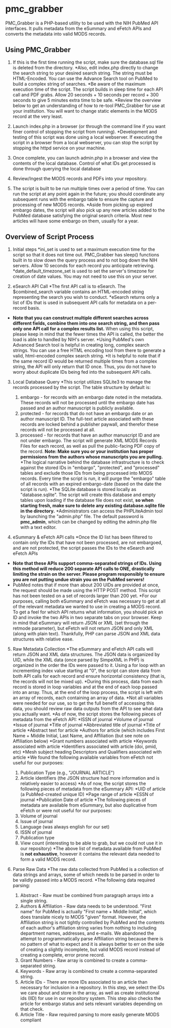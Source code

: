 # pmc_grabber

PMC_Grabber is a PHP-based utility to be used with the NIH PubMed API interfaces. It pulls metadata from the eSummary and eFetch APIs and converts the metadata into valid MODS records.

## Using PMC_Grabber

1. If this is the first time running the script, make sure the database.sql file is deleted from the directory.
  *Also, edit index.php directly to change the search string to your desired search string. The string must be HTML-Encoded. You can use the Advance Search tool on PubMed to build a complex string of searches.
  *Be aware of the maximum execution time of the script. The script builds in sleep time for each API call and PDF grabs. Allow 20 seconds + 10 seconds per record + 300 seconds to give 5 minutes extra time to be safe.
  *Review the overview below to get an understanding of how to re-tool PMC_Grabber for use at your institution. You will want to change static elements in the MODS record at the very least.

2. Launch index.php in a browser (or through the command line if you want finer control of stopping the script from running).
  *Development and testing of this script was done using a local webserver. If executing the script in a browser from a local webserver, you can stop the script by stopping the httpd service on your machine.

3. Once complete, you can launch admin.php in a browser and view the contents of the local database.  Control of what IDs get processed is done through querying the local database

4. Review/Ingest the MODS records and PDFs into your repository.

5. The script is built to be run multiple times over a period of time.  You can run the script at any point again in the future; you should coordinate any subsequent runs with the embargo table to ensure the capture and processing of new MODS records.
  *Aside from picking up expired embargo dates, the script will also pick up any new articles added to the PubMed database satisfying the original search criteria. Most new articles will have some embargo on them, usually for a year.

## Overview of Script Process

1. Initial steps
  *ini_set is used to set a maximum execution time for the script so that it does not time out. PMC_Grabber has sleep() functions built in to slow down the query process and to not bog down the NIH servers. Allow 10 seconds for each record you anticipate retrieving.
  *date_default_timezone_set is used to set the server's timezone for creation of date values. You may not need to use this on your server.

2. eSearch API Call
  *The first API call is to eSearch. The $combined_search variable contains an HTML-encoded string representing the search you wish to conduct.
  *eSearch returns only a list of IDs that is used in subsequent API calls for metadata on a per-record basis.
  * **Note that you can construct multiple different searches across different fields, combine them into one search string, and then pass only one API call for a complex results list.** When using this script, please keep in mind that the fewer times the API is called, the better the load is able to handled by NIH's server.
  *Using PubMed's own Advanced Search tool is helpful in creating long, complex search strings. You can use a free HTML encoding tool from there to generate a valid, html-encoded complex search string.
  *It is helpful to note that if the same record ID would be returned multiple times from a complex string, the API will only return that ID once. Thus, you do not have to worry about duplicate IDs being fed into the subsequent API calls.
 
3. Local Database Query
  *This script utilizes SQLite3 to manage the records processed by the script. The table structure by default is:
    1. embargo - for records with an embargo date noted in the metadata. These records will not be processed until the embargo date has passed and an author manuscript is publicly available.
    2. protected - for records that do not have an embargo date or an author manuscript ID. The full-text article associated with these records are locked behind a publisher paywall, and therefor these records will not be processed at all.
    3. processed - for records that have an author manuscript ID and are not under embargo. The script will generate XML MODS Records Files for each record, as well as pull the public-facing PDF copy of the record. **Note: Make sure you or your institution has proper permissions from the authors whose manuscripts you are pulling.**
  *The logical narrative behind the database infrastructure is to check against the stored IDs in "embargo", "protected", and "processed" tables and exclude those IDs from being processed into MODS records. Every time the script is run, it will purge the "embargo" table of all records with an expired embargo-date (based on the date the script is run).
  *The SQLite database is stored locally as "database.sqlite". The script will create this database and empty tables upon loading if the database file does not exist, **so when starting fresh, make sure to delete any existing database.sqlite file in the directory.**
  *Administrators can access the PHPLiteAdmin tool by launching the "admin.php" file.  The default password is **pmc_admin**, which can be changed by editing the admin.php file with a text editor.

4. eSummary & eFetch API calls
  *Once the ID list has been filtered to contain only the IDs that have not been processed, are not embargoed, and are not protected, the script passes the IDs to the eSearch and eFetch APIs
  * **Note that these APIs support comma-separated strings of IDs. Using this method will reduce 200 separate API calls to ONE, drastically limiting the strain on the server.  Please program responsibly to ensure you are not putting undue strain you on the PubMed servers!**
  * PubMed notes that if more than about 200 UIDs are provided at once, the request should be made using the HTTP POST method.  This script has not been tested on a set of records larger than 200 yet.
  *For our purposes, calling both eSummary and eFetch was necessary to get at all of the relevant metadata we wanted to use in creating a MODS record.  To get a feel for which API returns what information, you should pick an ID and invoke the two APIs in two separate tabs on your browser. Keep in mind that eSummary will return JSON or XML (set through the retmode parameter), but eFetch will not return JSON and only XML (along with plain text). Thankfully, PHP can parse JSON and XML data structures with relative ease.

5. Raw Metadata Collection
  *The eSummary and eFetch API calls will return JSON and XML data structures. The JSON data is organized by UID, while the XML data (once parsed by SimpeXML in PHP) is organized in the order the IDs were passed to it.  Using a for loop with an incrementing index value starting at "0", the script can store data from both API calls for each record and ensure horizontal consistency (that is, the records will not be mixed up).
  *During this process, data from each record is stored in loop variables and at the end of each loop passed into an array. Thus, at the end of the loop process, the script is left with an array of records, each containing an array of data.
  *Not all variables were needed for our use, so to get the full benefit of accessing this data, you should review raw data outputs from the API to see what data you actually want.
  *As of now, the script stores the following pieces of metadata from the eFetch API:
    *ISSN of journal
    *Volume of journal
    *Issue of journal
    *Title of journal
    *Abbreviated title of journal
    *Title of article
    *Abstract text for article
    *Authors for article (which includes First Name + Middle Initial, Last Name, and Affiliation (but see note on Affiliation below)
    *Grant numbers associated with article
    *Keywords associated with article
    *Identifiers associated with article (doi, pmid, etc)
    *Mesh subject heading Descriptors and Qualifiers associated with article
    *We found the following available variables from eFetch not useful for our purposes:
      1. Publication Type (e.g., "JOURNAL ARTICLE")
      2. Article identifiers (the JSON structure had more information and is relatively easier to access)
  *As of now, the script stores the following pieces of metadata from the eSummary API:
    *UID of article (a PubMed-created unique ID)
    *Page range of article
    *ESSN of journal
    *Publication Date of article
    *The following pieces of metadata are available from eSummary, but also duplicative from eFetch or were not useful for our purposes:
      1. Volume of journal
      2. Issue of journal
      3. Language (was always english for our set)
      4. ISSN of journal
      5. Publication type
      6. View count (interesting to be able to grab, but we could not use it in our repository)
  *The above list of metadata available from PubMed is **not exhaustive**, however it contains the relevant data needed to form a valid MODS record.

6. Parse Raw Data
  *The raw data collected from PubMed is a collection of data strings and arrays, some of which needs to be parsed in order to be validly passed into a MODS record.
  *The following data required parsing:
    1. Abstract - Raw must be combined from paragraph arrays into a single string.
    2. Authors & Affiliation - Raw data needs to be understood. "First name" for PubMed is actually "First name + Middle Initial", which does translate nicely to MODS "given" format. However, the Affiliation string is not tightly controlled by PubMed and the contents of each author's affiliation string varies from nothing to including department names, addresses, and e-mails.  We abandoned the attempt to programmatically parse Affiliation string because there is no pattern of what to expect and it is always better to err on the side of creating a slightly incomplete, but valid MODS record instead of creating a complete, error prone record.
    3. Grant Numbers - Raw array is combined to create a comma-separated string.
    4. Keywords - Raw array is combined to create a comma-separated string.
    5. Article IDs - There are more IDs associated to an article than necessary for inclusion in a repository. In this step, we select the IDs we care about and store in the array, as well as create institutional ids (IID) for use in our repository system. This step also checks the article for embargo status and sets relevant variables depending on that check.
    6. Article Title - Raw required parsing to more easily generate MODS compliant <title> fields, checking for Non Sort and SubTitle and storing relevant pieces of the title in variables for easy translation to MODS
    7. Publication Date - PubMed does not store the date in W3CDTF form, so it must be parsed for it
    8. Pages - MODS requires a <start> and <end> value, which presents a problem for raw page ranges such as "235-45". I wrote a script to detect this form and fix abbreviated page ranges.
    9. Mesh Subject Terms - The raw data here is tricky to parse properly, especially since the MeSH subject strings do not really match the MODS <subject> hierarchy. We decided to combine Descriptor/Qualifier pairs into a single string for each pair. We plan to update this in the future to also check against the MeSH authority DTD file to produce a valueURI for the MODS record.

7. Store Parsed Data into Records Array
  *Once the raw data is parsed for each article, the data is passed to an array that stores all data for all records. The script uses this array to populate the MODS record for each UID.

8. Populate Local Database with Embargoed or Protected IDs
  *At this point, the script is left with an array of records that are flagged as embargoed or protected, so the script populates the local database with these IDs and purges these IDs from the remaining ID Array, leaving only records that are valid to process into MODS.

9. Generate MODS Record
  *The next step is to dynamically create a MODS record for each record stored in the Records Array. Not all records will have the same metadata available, so empty checks are used in order to produce a valid MODS record for each article.
  *Every time a MODS record is generated for an ID, that ID is then stored in the "processed" table in SQLite, so when script is run again the ID will not be processed.
  *Note that at the end of the MODS Record Generation portion of this script, a number of static MODS elements are included. This was created for our institution's circumstances, so you should review and make sure to change any information not relevant for your repository.

10. Writing Files
  *The last step is for the script to write the MODS file to the /output/ folder using iid.xml as a naming convention
    



